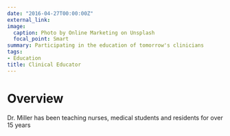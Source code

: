 ```yaml
---
date: "2016-04-27T00:00:00Z"
external_link: 
image:
  caption: Photo by Online Marketing on Unsplash
  focal_point: Smart
summary: Participating in the education of tomorrow's clinicians
tags:
- Education
title: Clinical Educator
---
```


# Overview
Dr. Miller has been teaching nurses, medical students and residents for over 15 years


